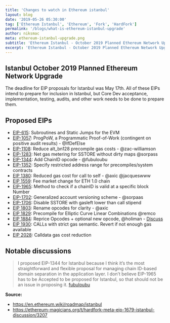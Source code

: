 ```yaml
---
title: 'Changes to watch in Ethereum istanbul'
layout: blog
date: '2019-05-26 05:30:00'
tag: ['Ethereum Istanbul', 'Ethereum', 'Fork', 'HardFork']
permalink: '/blogs/what-is-ethereum-istanbul-upgrade'
author: niksmac
meta: ethereum-istanbul-upgrade.png
subtitle: 'Ethereum Istanbul - October 2019 Planned Ethereum Network Upgrade'
excerpt: 'Ethereum Istanbul - October 2019 Planned Ethereum Network Upgrade which is expected to adapt  few EIPs'
---
```


## Istanbul October 2019 Planned Ethereum Network Upgrade

The deadline for EIP proposals for Istanbul was May 17th. All of these EIPs intend to prepare for inclusion in Istanbul, but Core Dev acceptance, implementation, testing, audits, and other work needs to be done to prepare them.

## Proposed EIPs

<ul><li><a href="https://eips.ethereum.org/EIPS/eip-615" >EIP-615</a>: Subroutines and Static Jumps for the EVM</li> <li><a href="https://eips.ethereum.org/EIPS/eip-1057" >EIP-1057</a>: ProgPoW, a Programmatic Proof-of-Work (contingent on positive audit results) - @IfDefElse</li> <li><a href="https://eips.ethereum.org/EIPS/eip-1108" >EIP-1108</a>: Reduce alt_bn128 precompile gas costs - @zac-williamson</li> <li><a href="https://github.com/ethereum/EIPs/blob/master/EIPS/eip-1283.md" >EIP-1283</a>: Net gas metering for SSTORE without dirty maps @sorpass</li> <li><a href="https://eips.ethereum.org/EIPS/eip-1344" >EIP-1344</a>: Add ChainID opcode - @fubuloubu</li> <li><a href="https://eips.ethereum.org/EIPS/eip-1352" >EIP-1352</a>: Specify restricted address range for precompiles/system contracts</li> <li><a href="https://eips.ethereum.org/EIPS/eip-1380" >EIP 1380</a>: Reduced gas cost for call to self - @axic @jacqueswww</li> <li><a href="https://eips.ethereum.org/EIPS/eip-1559" >EIP 1559</a>: Fee market change for ETH 1.0 chain</li> <li><a href="https://eips.ethereum.org/EIPS/eip-1965" >EIP-1965</a>: Method to check if a chainID is valid at a specific block Number</li> <li><a href="https://eips.ethereum.org/EIPS/eip-1702" >EIP-1702</a>: Generalized account versioning scheme - @sorpaas</li> <li><a href="https://eips.ethereum.org/EIPS/eip-1706" >EIP-1706</a>: Disable SSTORE with gasleft lower than call stipend</li> <li><a href="https://eips.ethereum.org/EIPS/eip-1803" >EIP 1803</a>: Rename opcodes for clarity - @axic</li> <li><a href="https://eips.ethereum.org/EIPS/eip-1829" >EIP 1829</a>: Precompile for Elliptic Curve Linear Combinations @remco</li> <li><a href="https://github.com/ethereum/EIPs/blob/dcc573e74adc0e6dd25821ddaabf862e8f85e107/EIPS/eip-1884.md" >EIP 1884</a>: Reprice Opcodes + optional new opcode, @holiman - <a href="https://ethereum-magicians.org/t/opcode-repricing/3024" >Discuss</a></li> <li><a href="https://eips.ethereum.org/EIPS/eip-1930" >EIP 1930</a>: CALLs with strict gas semantic. Revert if not enough gas available</li> <li><a href="https://eips.ethereum.org/EIPS/eip-2028" >EIP 2028</a>: Calldata gas cost reduction</li></ul>

## Notable discussions

> I proposed EIP-1344 for Istanbul because I think it’s the most straightforward and flexible proposal for managing chain ID-based domain separation in the application layer. I don’t believe EIP-1965 has to be Accepted to be proposed for Istanbul, so that should not be an issue in proposing it.
> [fubuloubu](https://ethereum-magicians.org/t/hardfork-meta-eip-1679-istanbul-discussion/3207/3)

**Source:**

-   https://en.ethereum.wiki/roadmap/istanbul
-   https://ethereum-magicians.org/t/hardfork-meta-eip-1679-istanbul-discussion/3207
